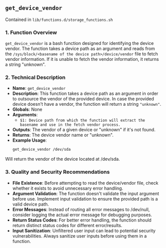 ## `get_device_vendor`

Contained in `lib/functions.d/storage_functions.sh`

### 1. Function Overview

`get_device_vendor` is a bash function designed for identifying the device vendor. The function takes a device path as an argument and reads from the `/sys/block/<basename of the device path>/device/vendor` file to fetch vendor information. If it is unable to fetch the vendor information, it returns a string "unknown".

### 2. Technical Description

- **Name**: `get_device_vendor`
- **Description**: This function takes a device path as an argument in order to outsource the vendor of the provided device. In case the provided device doesn't have a vendor, the function will return a string `"unknown"`.
- **Globals**: None
- **Arguments**:
  - `$1: Device path from which the function will extract the basename and use in the fetch vendor process.`
- **Outputs**: The vendor of a given device or "unknown" if it's not found.
- **Returns**: The device vendor name or "unknown".
- **Example Usage**:
  ```bash
  get_device_vendor /dev/sda
  ```
Will return the vendor of the device located at /dev/sda.

### 3. Quality and Security Recommendations

- **File Existence**: Before attempting to read the device/vendor file, check whether it exists to avoid unnecessary error handling.
- **Argument Validation**: The function doesn't validate the input argument before use. Implement input validation to ensure the provided path is a valid device path.
- **Error Messages**: Instead of routing all error messages to /dev/null, consider logging the actual error message for debugging purposes.
- **Return Status Codes**: For better error handling, the function should return distinct status codes for different error/results.
- **Input Sanitization**: Unfiltered user input can lead to potential security vulnerabilities. Always sanitize user inputs before using them in a function.

